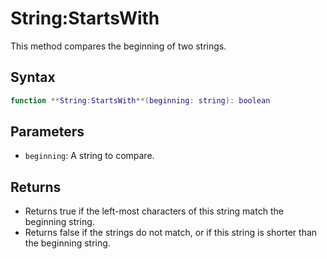 # String:StartsWith

This method compares the beginning of two strings.

## Syntax

```lua
function **String:StartsWith**(beginning: string): boolean
```

## Parameters

- `beginning`: A string to compare.

## Returns

- Returns true if the left-most characters of this string match the beginning string.
- Returns false if the strings do not match, or if this string is shorter than the beginning string.